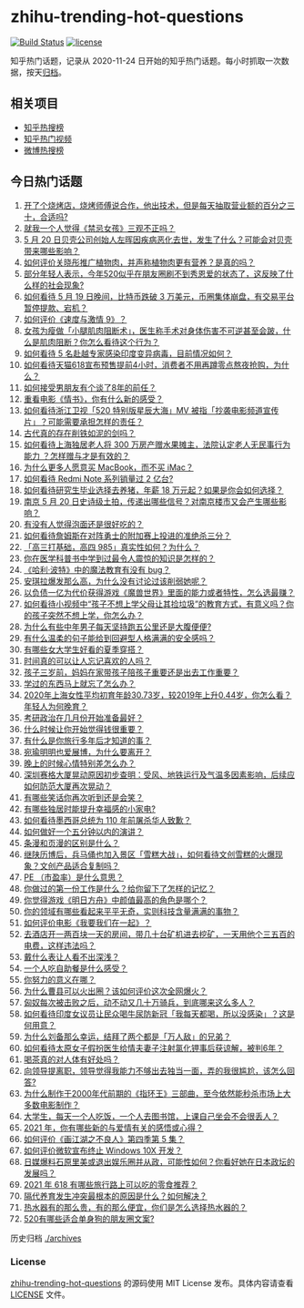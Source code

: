 # zhihu-trending-hot-questions

[![Build Status](https://github.com/justjavac/zhihu-trending-hot-questions/workflows/ci/badge.svg?branch=master)](https://github.com/justjavac/zhihu-trending-hot-questions/actions)
[![license](https://img.shields.io/github/license/justjavac/zhihu-trending-hot-questions)](https://github.com/justjavac/zhihu-trending-hot-questions/blob/master/LICENSE)

知乎热门话题，记录从 2020-11-24 日开始的知乎热门话题。每小时抓取一次数据，按天[归档](./archives)。

## 相关项目

- [知乎热搜榜](https://github.com/justjavac/zhihu-trending-top-search)
- [知乎热门视频](https://github.com/justjavac/zhihu-trending-hot-video)
- [微博热搜榜](https://github.com/justjavac/weibo-trending-hot-search)

## 今日热门话题

<!-- BEGIN -->
<!-- 最后更新时间 Fri May 21 2021 06:02:33 GMT+0800 (China Standard Time) -->

1. [开了个烧烤店，烧烤师傅说合作，他出技术，但是每天抽取营业额的百分之三十，合适吗?](https://www.zhihu.com/question/456743652)
2. [就我一个人觉得《禁忌女孩》三观不正吗？](https://www.zhihu.com/question/459426098)
3. [5 月 20
   日贝壳公司创始人左晖因疾病恶化去世，发生了什么？可能会对贝壳带来哪些影响？](https://www.zhihu.com/question/460483613)
4. [如何评价关晓彤推广植物肉，并声称植物肉更有营养？是真的吗？](https://www.zhihu.com/question/460278107)
5. [部分年轻人表示，今年520似乎在朋友圈刷不到秀恩爱的状态了，这反映了什么样的社会现象?](https://www.zhihu.com/question/460423038)
6. [如何看待 5 月 19 日晚间，比特币跌破 3
   万美元，币圈集体崩盘，有交易平台暂停提款、宕机？](https://www.zhihu.com/question/460373052)
7. [如何评价《速度与激情 9》？](https://www.zhihu.com/question/458656265)
8. [女孩为瘦做「小腿肌肉阻断术」，医生称手术对身体伤害不可逆甚至会跛，什么是肌肉阻断？你怎么看待这个行为？](https://www.zhihu.com/question/460433831)
9. [如何看待 5 名赴越专家感染印度变异病毒，目前情况如何？](https://www.zhihu.com/question/460154947)
10. [如何看待天猫618宣布预售提前4小时，消费者不用再蹲零点熬夜抢购，为什么？](https://www.zhihu.com/question/460462395)
11. [如何接受男朋友有个谈了8年的前任？](https://www.zhihu.com/question/458142301)
12. [重看电影《情书》，你有什么新的感受？](https://www.zhihu.com/question/458859724)
13. [如何看待浙江卫视「520 特别版星辰大海」MV
    被指「抄袭电影频道宣传片」？可能需要承担怎样的责任？](https://www.zhihu.com/question/460466033)
14. [古代真的存在削铁如泥的剑吗？](https://www.zhihu.com/question/458810287)
15. [如何看待上海独居老人将 300 万房产赠水果摊主，法院认定老人无民事行为能力
    ？怎样赠与才是有效的？](https://www.zhihu.com/question/460310210)
16. [为什么更多人愿意买 MacBook，而不买 iMac？](https://www.zhihu.com/question/285261815)
17. [如何看待 Redmi Note 系列销量过 2 亿台?](https://www.zhihu.com/question/460424609)
18. [如何看待研究生毕业选择去养猪，年薪 18
    万元起？如果是你会如何选择？](https://www.zhihu.com/question/460279521)
19. [南京 5 月 20
    日史诗级土拍，传递出哪些信号？对南京楼市又会产生哪些影响？](https://www.zhihu.com/question/460320921)
20. [有没有人觉得泡面还是很好吃的？](https://www.zhihu.com/question/456731897)
21. [如何看待詹姆斯在对阵勇士的附加赛上投进的准绝杀三分？](https://www.zhihu.com/question/460456140)
22. [「高三打基础，高四 985」真实性如何？为什么？](https://www.zhihu.com/question/460156200)
23. [你在医学科普书中学到过最令人震惊的知识是怎样的？](https://www.zhihu.com/question/456001336)
24. [《哈利·波特》中的魔法教育有没有 bug？](https://www.zhihu.com/question/459857558)
25. [安琪拉爆发那么高，为什么没有讨论过该削弱她呢？](https://www.zhihu.com/question/459387462)
26. [以负债一亿为代价获得游戏《魔兽世界》里面的能力或者特性，怎么选最赚？](https://www.zhihu.com/question/459961100)
27. [如何看待小视频中“孩子不想上学父母让其捡垃圾”的教育方式，有意义吗？你的孩子突然不想上学，你怎么办？](https://www.zhihu.com/question/460046826)
28. [为什么有些中年男子每天坚持跑五公里还是大腹便便?](https://www.zhihu.com/question/457131875)
29. [有什么温柔的句子能给到回避型人格满满的安全感吗？](https://www.zhihu.com/question/455031931)
30. [有哪些女大学生好看的夏季穿搭？](https://www.zhihu.com/question/316762010)
31. [时间真的可以让人忘记喜欢的人吗？](https://www.zhihu.com/question/459470996)
32. [孩子三岁前，妈妈在家带孩子陪孩子重要还是出去工作重要？](https://www.zhihu.com/question/428327797)
33. [学过的东西马上就忘了怎么办？](https://www.zhihu.com/question/27252044)
34. [2020年上海女性平均初育年龄30.73岁，较2019年上升0.44岁，你怎么看？年轻人为何晚育？](https://www.zhihu.com/question/460137446)
35. [考研政治在几月份开始准备最好？](https://www.zhihu.com/question/323153005)
36. [什么时候让你开始觉得钱很重要？](https://www.zhihu.com/question/457214026)
37. [有什么是你旅行多年后才知道的事？](https://www.zhihu.com/question/451751074)
38. [宛瑜明明也爱展博，为什么要离开？](https://www.zhihu.com/question/443423809)
39. [晚上的时候心情特别差怎么办？](https://www.zhihu.com/question/456731708)
40. [深圳赛格大厦晃动原因初步查明：受风、地铁运行及气温多因素影响，后续应如何防范大厦再次晃动？](https://www.zhihu.com/question/460333803)
41. [有哪些笑话你再次听到还是会笑？](https://www.zhihu.com/question/459869379)
42. [有哪些独居时能提升幸福感的小家电?](https://www.zhihu.com/question/333019744)
43. [如何看待墨西哥总统为 110 年前屠杀华人致歉？](https://www.zhihu.com/question/460080688)
44. [如何做好一个五分钟以内的演讲？](https://www.zhihu.com/question/26586726)
45. [条漫和页漫的区别是什么？](https://www.zhihu.com/question/68118338)
46. [继陕历博后，兵马俑也加入景区「雪糕大战」，如何看待文创雪糕的火爆现象？文创产品适合复制吗？](https://www.zhihu.com/question/460296119)
47. [PE （市盈率）是什么意思？](https://www.zhihu.com/question/20245733)
48. [你做过的第一份工作是什么？给你留下了怎样的记忆？](https://www.zhihu.com/question/459376413)
49. [你觉得游戏《明日方舟》中颜值最高的角色是哪个？](https://www.zhihu.com/question/459264285)
50. [你的领域有哪些看起来平平无奇，实则科技含量满满的事物？](https://www.zhihu.com/question/459861681)
51. [如何评价电影《我要我们在一起》？](https://www.zhihu.com/question/339320960)
52. [去酒店开一两百块一天的房间，带几十台矿机进去挖矿，一天用他个三五百的电费，这样违法吗？](https://www.zhihu.com/question/460015320)
53. [戴什么表让人看不出深浅？](https://www.zhihu.com/question/447868724)
54. [一个人吃自助餐是什么感受？](https://www.zhihu.com/question/413006960)
55. [你努力的意义在哪？](https://www.zhihu.com/question/459780661)
56. [为什么曹县可以火出圈？该如何评价这次全网爆火？](https://www.zhihu.com/question/460351832)
57. [匈奴每次被击败之后，动不动又几十万骑兵，到底哪来这么多人？](https://www.zhihu.com/question/459734790)
58. [如何看待印度女议员让民众喝牛尿防新冠「我每天都喝，所以没感染」？这是何用意？](https://www.zhihu.com/question/460070125)
59. [为什么刘备那么幸运，结拜了两个都是「万人敌」的兄弟？](https://www.zhihu.com/question/266240810)
60. [如何看待太原女子假扮医生给情夫妻子注射氯化钾事后获谅解，被判6年？](https://www.zhihu.com/question/460225330)
61. [喝茶真的对人体有好处吗？](https://www.zhihu.com/question/450322435)
62. [向领导提离职，领导觉得我能力不够出去独当一面，弄的我很尴尬，该怎么回答?](https://www.zhihu.com/question/452663695)
63. [为什么制作于2000年代前期的《指环王》三部曲，至今依然能秒杀市场上大多数电影制作？](https://www.zhihu.com/question/36509150)
64. [大学生，每天一个人吃饭，一个人去图书馆，上课自己坐会不会很丢人？](https://www.zhihu.com/question/456048288)
65. [2021 年，你有哪些新的与爱情有关的感悟或心得？](https://www.zhihu.com/question/459046990)
66. [如何评价《画江湖之不良人》第四季第 5 集？](https://www.zhihu.com/question/460308083)
67. [如何评价微软宣布终止 Windows 10X 开发？](https://www.zhihu.com/question/460253008)
68. [日媒爆料石原里美或退出娱乐圈并从政，可能性如何？你看好她在日本政坛的发展吗？](https://www.zhihu.com/question/460302496)
69. [2021 年 618 有哪些旅行路上可以吃的零食推荐？](https://www.zhihu.com/question/459053335)
70. [隔代养育发生冲突最根本的原因是什么？如何解决？](https://www.zhihu.com/question/459697044)
71. [热水器有的那么贵，有的那么便宜，你们是怎么选择热水器的？](https://www.zhihu.com/question/387991423)
72. [520有哪些适合单身狗的朋友圈文案?](https://www.zhihu.com/question/395928334)

<!-- END -->

历史归档 [./archives](./archives)

### License

[zhihu-trending-hot-questions](https://github.com/justjavac/zhihu-trending-hot-questions)
的源码使用 MIT License 发布。具体内容请查看 [LICENSE](./LICENSE) 文件。
